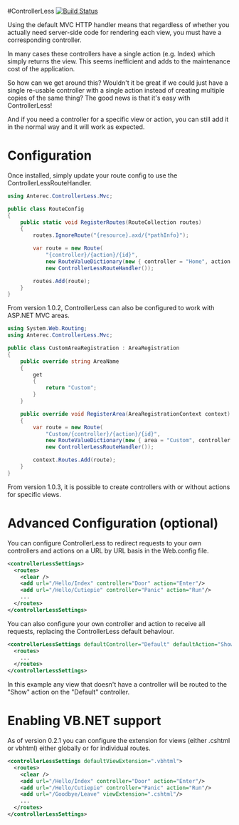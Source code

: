 #ControllerLess [![Build Status](https://api.travis-ci.org/brentj73/ControllerLess.svg)](https://travis-ci.org/brentj73/ControllerLess)

Using the default MVC HTTP handler means that regardless of whether you actually need server-side code 
for rendering each view, you must have a corresponding controller.

In many cases these controllers have a single action (e.g. Index) which simply returns the view. This 
seems inefficient and adds to the maintenance cost of the application.

So how can we get around this? Wouldn't it be great if we could just have a single re-usable controller 
with a single action instead of creating multiple copies of the same thing? The good news is that it's easy with ControllerLess!

And if you need a controller for a specific view or action, you can still add it in the normal way and it will work as expected.

Configuration
=============

Once installed, simply update your route config to use the ControllerLessRouteHandler.

```C#
using Anterec.ControllerLess.Mvc;

public class RouteConfig
{
	public static void RegisterRoutes(RouteCollection routes)
	{
		routes.IgnoreRoute("{resource}.axd/{*pathInfo}");

		var route = new Route(
			"{controller}/{action}/{id}",
			new RouteValueDictionary(new { controller = "Home", action = "Index", id = UrlParameter.Optional }),
			new ControllerLessRouteHandler());

		routes.Add(route);
	}
}
```

From version 1.0.2, ControllerLess can also be configured to work with ASP.NET MVC areas.

```C#
using System.Web.Routing;
using Anterec.ControllerLess.Mvc;

public class CustomAreaRegistration : AreaRegistration 
{
	public override string AreaName 
	{
		get 
		{
			return "Custom";
		}
	}

	public override void RegisterArea(AreaRegistrationContext context) 
	{
		var route = new Route(
			"Custom/{controller}/{action}/{id}",
			new RouteValueDictionary(new { area = "Custom", controller = "Home", action = "Index", id = UrlParameter.Optional }),
			new ControllerLessRouteHandler());

		context.Routes.Add(route);
	}
}
```

From version 1.0.3, it is possible to create controllers with or without actions for specific views.

Advanced Configuration (optional)
=================================

You can configure ControllerLess to redirect requests to your own controllers and actions on a URL by URL basis in the Web.config file.

```XML
<controllerLessSettings>
  <routes>
    <clear />
    <add url="/Hello/Index" controller="Door" action="Enter"/>
    <add url="/Hello/Cutiepie" controller="Panic" action="Run"/>
    ...
  </routes>
</controllerLessSettings>
```

You can also configure your own controller and action to receive all requests, replacing the ControllerLess default behaviour.

```XML
<controllerLessSettings defaultController="Default" defaultAction="Show">
  <routes>
    ...
  </routes>
</controllerLessSettings>
```

In this example any view that doesn't have a controller will be routed to the "Show" action on the "Default" controller.

Enabling VB.NET support
=======================

As of version 0.2.1 you can configure the extension for views (either .cshtml or vbhtml) either globally or for individual routes.

```XML
<controllerLessSettings defaultViewExtension=".vbhtml">
  <routes>
    <clear />
    <add url="/Hello/Index" controller="Door" action="Enter"/>
    <add url="/Hello/Cutiepie" controller="Panic" action="Run"/>
    <add url="/Goodbye/Leave" viewExtension=".cshtml"/>
    ...
  </routes>
</controllerLessSettings>
```

